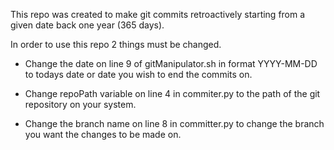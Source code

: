 This repo was created to make git commits retroactively starting from a given date back one year (365 days).

In order to use this repo 2 things must be changed.

 - Change the date on line 9 of gitManipulator.sh in format YYYY-MM-DD to todays date or date you wish to end the commits on.

 - Change repoPath variable on line 4 in commiter.py to the path of the git repository on your system.

- Change the branch name on line 8 in committer.py to change the branch you want the changes to be made on. 